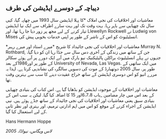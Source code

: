 ## دیباچہ کے دوسرے ایڈیشن کی طرف

معاشیات اور اخلاقیات کی نجی املاک *کا پہلا ایڈیشن سال 1993 میں چھاپہ گیا، کیی سال تک چھپایی سے باہر رہا. بہت وقت تک اور بہت سارے اطراف سے ایک نیا ایڈیشن تیار کرنے کے لیے مجھ پر زور دیا جا رہا تھا، اور Llewellyn Rockwell نے Ludwig von Mises انسٹیٹیوٹ کو اس کے ناشر کے طور پر اپنی خدمات بخوبی پیش کی.</p> 

*معاشیات اور اخلاقیات کی نجی جائیداد کا شریح *میرے استاد اور میرے رہبر Murray N. Rothbard, جن کے ساتھ میں زندگی کے آخری دس سال سے جڈا رہا ان کو دیا گیا، جنہوں نے پہلے انسٹیٹیوٹ براکلن پالیٹیکنیک نیو یارک میں آیے ایک دورے پر آیے ہوئے سکالر کے طور پر اور1986کے بعد University of Nevada, Las Vegas. میں ایک ساتھی کے طور پر. سال 2005 دوتھبارڈ کے موت کی دسویں سالگرہ کی نشاندہی کرتا ہے. لہذا یہ مررے انیو کو اس دوسری ایڈیشن کے ساتھ خراج عقیدت دینے کا سب سے بہترین وقت تھا.

معاشیات اور اخلاقیات کے موجودہ ایڈیشن کو بڈھایا گیا ہے. اس کتاب کی بنیادی چھپایی کے بعد اس میں چار مضامین _باب 6،7،8اور 15 کا اضافہ کیا گیا. لیکن یہ سب اس کے بنیادی سبق یعنی معاشیات اور اخلاقیات کی نجی جائیداد کے ساتھ جڈے ہوئے ہیں. نیی ایڈیشن کے اجراء کرنے کے موقع کو اس میں اہم ادارتی ترمیم، اور بہتری اور نظر ثانی کے لیے استعمال کیا گیا.

Hans Hermann Hoppe

*لاس ویگاس، نیواڈا، 2005*